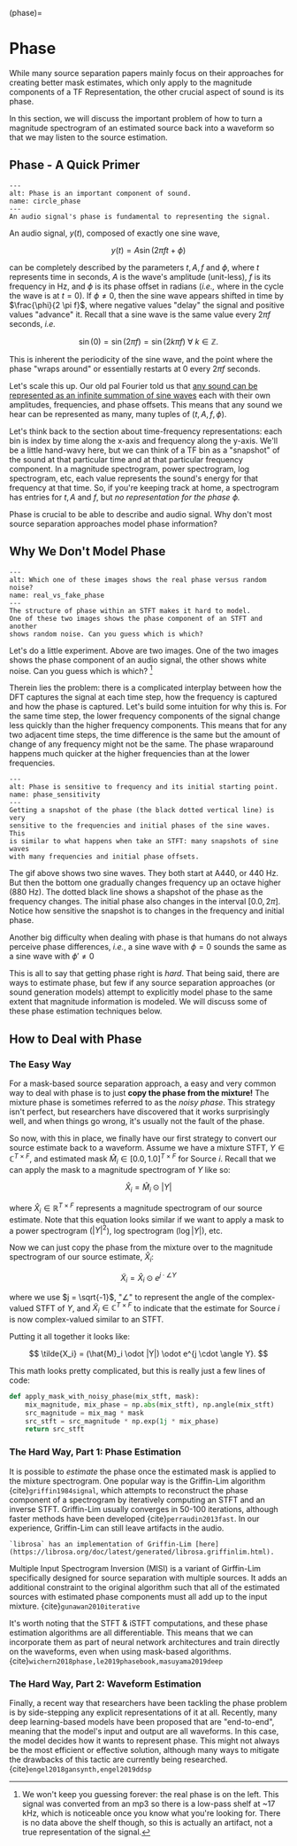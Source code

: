 (phase)=
# Phase


While many source separation papers mainly focus on their approaches for creating
better mask estimates, which only apply to the magnitude components of a
TF Representation, the other crucial aspect of sound is its phase.

In this section, we will discuss the important problem of how to turn a magnitude
spectrogram of an estimated source back into a waveform so that we may listen to
the source estimation.


## Phase - A Quick Primer

```{figure} ../images/basics/circle_phase.gif
---
alt: Phase is an important component of sound.
name: circle_phase
---
An audio signal's phase is fundamental to representing the signal.
```

An audio signal, $y(t)$, composed of exactly one sine wave,

$$
y(t) = A \sin (2 \pi f t + \phi)
$$

can be completely described by the parameters $t, A, f$ and $\phi$, where
$t$ represents time in seconds, $A$ is the wave's amplitude (unit-less), $f$ is
its frequency in Hz, and $\phi$ is its phase offset in radians (_i.e.,_ where
in the cycle the wave is at $t=0$). If $\phi \ne 0$, then the sine wave appears
shifted in time by $\frac{\phi}{2 \pi f}$, where negative values "delay" the
signal and positive values "advance" it. Recall that a sine wave is the same
value every $2 \pi f$ seconds,
_i.e._

$$
\sin (0) = \sin(2 \pi f) = \sin(2k \pi f) ~ \forall ~ k \in \mathbb{Z}.
$$

This is inherent the periodicity of the sine wave, and the point where the phase
"wraps around" or essentially restarts at 0 every $2 \pi f$ seconds.

Let's scale this up. Our old pal Fourier told us that
[any sound can be represented as an infinite summation of sine waves](https://en.wikipedia.org/wiki/Fourier_transform)
each with their own amplitudes, frequencies, and phase offsets. This means that any sound
we hear can be represented as many, many tuples of $(t, A, f, \phi)$.

Let's think back
to the section about time-frequency representations: each bin is index by time
along the x-axis and frequency along the y-axis.
We'll be a little hand-wavy here, but we can think of a TF bin as a "snapshot"
of the sound at that particular time and at that particular frequency component.
In a magnitude spectrogram, power spectrogram, log spectrogram, etc, each value
represents the sound's energy for that frequency at that time. So, if you're keeping
track at home, a spectrogram has entries for $t, A$ and $f$, but _no representation
for the phase $\phi$._

Phase is crucial to be able to describe and audio signal. Why don't most source separation
approaches model phase information?

## Why We Don't Model Phase

```{figure} ../images/basics/real_vs_fake_phase.png
---
alt: Which one of these images shows the real phase versus random noise?
name: real_vs_fake_phase
---
The structure of phase within an STFT makes it hard to model.
One of these two images shows the phase component of an STFT and another
shows random noise. Can you guess which is which?
```

Let's do a little experiment. Above are two images. One of the two images shows
the phase component of an audio signal, the other shows white noise. Can you
guess which is which? [^fn2]

Therein lies the problem: there is a complicated interplay between how the
DFT captures the signal at each time step, how the frequency is captured
and how the phase is captured. Let's build some intuition for why this is.
For the same time step, the lower frequency components of the signal change less
quickly than the higher frequency components. This means that for any two adjacent
time steps, the time difference is the same but the amount of change of any frequency
might not be the same. The phase wraparound happens much quicker at the higher frequencies
than at the lower frequencies.


```{figure} ../images/basics/phase_sensitivity.gif
---
alt: Phase is sensitive to frequency and its initial starting point.
name: phase_sensitivity
---
Getting a snapshot of the phase (the black dotted vertical line) is very
sensitive to the frequencies and initial phases of the sine waves. This
is similar to what happens when take an STFT: many snapshots of sine waves
with many frequencies and initial phase offsets.
```


The gif above shows two sine waves. They both start at A440, or 440 Hz. But then the bottom one
gradually changes frequency up an octave higher (880 Hz). The dotted black
line shows a shapshot of the phase as the frequency changes. The initial phase also changes
in the interval $[0.0, 2\pi]$. Notice how sensitive the snapshot is to changes
in the frequency and initial phase.


Another big difficulty when dealing with phase is that humans do not always
perceive phase differences, _i.e._,
a sine wave with $\phi = 0$ sounds the same as a sine wave with $\phi' \ne 0$

This is all to say that getting phase right is _hard_. That being said, there are ways
to estimate phase, but few if any source separation approaches
(or sound generation models) attempt to explicitly model phase to the same extent
that magnitude information is modeled. We will discuss some of these phase estimation
techniques below.

## How to Deal with Phase

### The Easy Way

For a mask-based source separation approach, a easy and very common way to deal with phase
is to just **copy the phase from the mixture!**
The mixture phase is sometimes referred to as the _noisy phase_.
This strategy isn't perfect, but researchers have discovered that it works surprisingly well, and
when things go wrong, it's usually not the fault of the phase.

So now, with this in place, we finally have our first strategy to convert our
source estimate back to a waveform. Assume we have a mixture STFT,
$Y \in \mathbb{C}^{T \times F}$, and estimated mask
$\hat{M}_i \in [0.0, 1.0]^{T \times F}$ for Source $i$.
Recall that we can apply the mask to a magnitude spectrogram of $Y$ like so:

$$
\hat{X}_i = \hat{M}_i \odot |Y|
$$

where $\hat{X}_i \in \mathbb{R}^{T \times F}$ represents a magnitude spectrogram of
our source estimate. Note that this equation looks similar if we want to apply
a mask to a power spectrogram ($|Y|^2$), log spectrogram ($\log |Y|$), etc.

Now we can just copy the phase from the mixture over to the magnitude spectrogram
of our source estimate, $\hat{X}_i$:

$$
\tilde{X}_i = \hat{X}_i \odot e^{j \cdot \angle Y}
$$

where we use $j = \sqrt{-1}$, "$\angle$" to represent the angle of the complex-valued
STFT of $Y$, and $\tilde{X}_i \in \mathbb{C}^{T \times F}$ to indicate
that the estimate for Source $i$ is now complex-valued similar to an STFT.

Putting it all together it looks like:

$$
\tilde{X_i} = (\hat{M}_i \odot |Y|) \odot e^{j \cdot \angle Y}.
$$

This math looks pretty complicated, but this is really just a few lines of code:

```python
def apply_mask_with_noisy_phase(mix_stft, mask):
    mix_magnitude, mix_phase = np.abs(mix_stft), np.angle(mix_stft)
    src_magnitude = mix_mag * mask
    src_stft = src_magnitude * np.exp(1j * mix_phase)
    return src_stft
```


### The Hard Way, Part 1: Phase Estimation

It is possible to _estimate_ the phase once the estimated mask is applied to the
mixture spectrogram. One popular way is the Griffin-Lim algorithm {cite}`griffin1984signal`,
which attempts to reconstruct the phase component of a spectrogram by iteratively
computing an STFT and an inverse STFT. Griffin-Lim usually converges in 50-100
iterations, although faster methods have been developed {cite}`perraudin2013fast`.
In our experience, Griffin-Lim can still leave artifacts in the audio.

```{tip}
`librosa` has an implementation of Griffin-Lim [here](https://librosa.org/doc/latest/generated/librosa.griffinlim.html).
```

Multiple Input Spectrogram Inversion (MISI) is a variant of Girffin-Lim specifically
designed for source separation with multiple sources. It adds an additional
constraint to the original algorithm such that all of the estimated sources with
estimated phase components must all add up to the input mixture. {cite}`gunawan2010iterative`

It's worth noting that the STFT & iSTFT computations, and these phase estimation
algorithms are all differentiable. This means that we can incorporate them as
part of neural network architectures and train directly on the waveforms, even
when using mask-based algorithms. {cite}`wichern2018phase,le2019phasebook,masuyama2019deep`


### The Hard Way, Part 2:  Waveform Estimation

Finally, a recent way that researchers have been tackling the phase problem is
by side-stepping any explicit representations of it at all. Recently, many
deep learning-based models have been proposed that are "end-to-end", meaning that
the model's input and output are all waveforms. In this case, the model decides
how it wants to represent phase. This might not always be the most efficient
or effective solution, although many ways to mitigate the drawbacks of this tactic
are currently being researched. {cite}`engel2018gansynth,engel2019ddsp`



[^fn1]: The amplitude, loudness, and energy of a sound are all calculated differently
 but still related. Here we will use "amplitude" as a stand-in for whichever one you
 choose.

[^fn2]: We won't keep you guessing forever: the real phase is on the left. This signal
 was converted from an mp3 so there is a low-pass shelf at ~17 kHz, which is noticeable once
 you know what you're looking for. There is no data above the shelf though, so this
 is actually an artifact, not a true representation of the signal.

